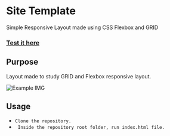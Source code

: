 # Site Template
Simple Responsive Layout made using CSS Flexbox and GRID

### [Test it here](https://gustavopirro.github.io/Responsive-Flexbox-Grid-Layout/)

## Purpose

Layout made to study GRID and Flexbox responsive layout.

![Example IMG](https://user-images.githubusercontent.com/56986114/88401376-0de82300-cda0-11ea-819a-cef9d8a8e0f3.png)

## Usage
- ``Clone the repository.``
- `` Inside the repository root folder, run index.html file.``


